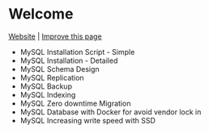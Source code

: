# Welcome

[Website](https://parastechnology.com) | [Improve this page](https://github.com/Paras-Technology-Consulting/website/edit/master/docs/readme.md)

- MySQL Installation Script - Simple
- MySQL Installation - Detailed
- MySQL Schema Design
- MySQL Replication
- MySQL Backup
- MySQL Indexing
- MySQL Zero downtime Migration
- MySQL Database with Docker for avoid vendor lock in
- MySQL Increasing write speed with SSD
